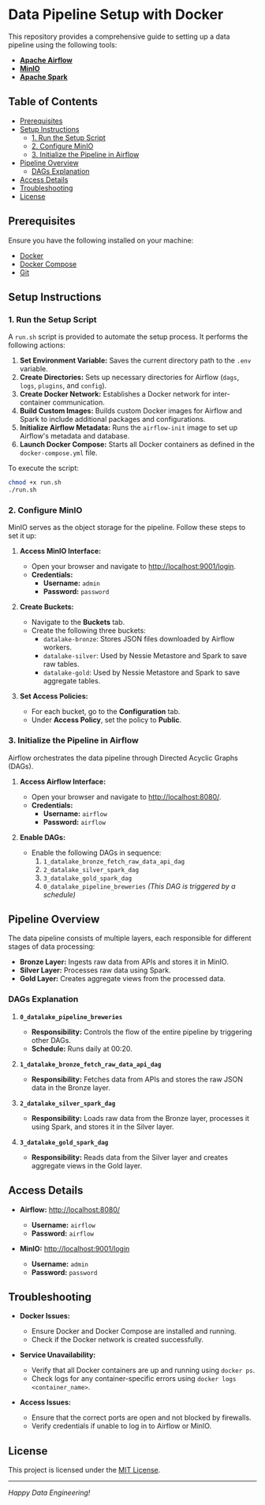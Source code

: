 # Data Pipeline Setup with Docker

This repository provides a comprehensive guide to setting up a data pipeline using the following tools:

- **[Apache Airflow](https://airflow.apache.org/docs/apache-airflow/stable/index.html)**
- **[MinIO](https://min.io/)**
- **[Apache Spark](https://spark.apache.org/)**

## Table of Contents

- [Prerequisites](#prerequisites)
- [Setup Instructions](#setup-instructions)
  - [1. Run the Setup Script](#1-run-the-setup-script)
  - [2. Configure MinIO](#2-configure-minio)
  - [3. Initialize the Pipeline in Airflow](#3-initialize-the-pipeline-in-airflow)
- [Pipeline Overview](#pipeline-overview)
  - [DAGs Explanation](#dags-explanation)
- [Access Details](#access-details)
- [Troubleshooting](#troubleshooting)
- [License](#license)

## Prerequisites

Ensure you have the following installed on your machine:

- [Docker](https://www.docker.com/get-started)
- [Docker Compose](https://docs.docker.com/compose/install/)
- [Git](https://git-scm.com/downloads)

## Setup Instructions

### 1. Run the Setup Script

A `run.sh` script is provided to automate the setup process. It performs the following actions:

1. **Set Environment Variable:** Saves the current directory path to the `.env` variable.
2. **Create Directories:** Sets up necessary directories for Airflow (`dags`, `logs`, `plugins`, and `config`).
3. **Create Docker Network:** Establishes a Docker network for inter-container communication.
4. **Build Custom Images:** Builds custom Docker images for Airflow and Spark to include additional packages and configurations.
5. **Initialize Airflow Metadata:** Runs the `airflow-init` image to set up Airflow's metadata and database.
6. **Launch Docker Compose:** Starts all Docker containers as defined in the `docker-compose.yml` file.

To execute the script:

```bash
chmod +x run.sh
./run.sh
```


### 2. Configure MinIO

MinIO serves as the object storage for the pipeline. Follow these steps to set it up:

1. **Access MinIO Interface:**
   - Open your browser and navigate to [http://localhost:9001/login](http://localhost:9001/login).
   - **Credentials:**
     - **Username:** `admin`
     - **Password:** `password`

2. **Create Buckets:**
   - Navigate to the **Buckets** tab.
   - Create the following three buckets:
     - `datalake-bronze`: Stores JSON files downloaded by Airflow workers.
     - `datalake-silver`: Used by Nessie Metastore and Spark to save raw tables.
     - `datalake-gold`: Used by Nessie Metastore and Spark to save aggregate tables.

3. **Set Access Policies:**
   - For each bucket, go to the **Configuration** tab.
   - Under **Access Policy**, set the policy to **Public**.



### 3. Initialize the Pipeline in Airflow

Airflow orchestrates the data pipeline through Directed Acyclic Graphs (DAGs).

1. **Access Airflow Interface:**
   - Open your browser and navigate to [http://localhost:8080/](http://localhost:8080/).
   - **Credentials:**
     - **Username:** `airflow`
     - **Password:** `airflow`

2. **Enable DAGs:**
   - Enable the following DAGs in sequence:
     1. `1_datalake_bronze_fetch_raw_data_api_dag`
     2. `2_datalake_silver_spark_dag`
     3. `3_datalake_gold_spark_dag`
     4. `0_datalake_pipeline_breweries` *(This DAG is triggered by a schedule)*



## Pipeline Overview

The data pipeline consists of multiple layers, each responsible for different stages of data processing:

- **Bronze Layer:** Ingests raw data from APIs and stores it in MinIO.
- **Silver Layer:** Processes raw data using Spark.
- **Gold Layer:** Creates aggregate views from the processed data.

### DAGs Explanation

1. **`0_datalake_pipeline_breweries`**
   - **Responsibility:** Controls the flow of the entire pipeline by triggering other DAGs.
   - **Schedule:** Runs daily at 00:20.

2. **`1_datalake_bronze_fetch_raw_data_api_dag`**
   - **Responsibility:** Fetches data from APIs and stores the raw JSON data in the Bronze layer.

3. **`2_datalake_silver_spark_dag`**
   - **Responsibility:** Loads raw data from the Bronze layer, processes it using Spark, and stores it in the Silver layer.

4. **`3_datalake_gold_spark_dag`**
   - **Responsibility:** Reads data from the Silver layer and creates aggregate views in the Gold layer.


## Access Details

- **Airflow:** [http://localhost:8080/](http://localhost:8080/)
  - **Username:** `airflow`
  - **Password:** `airflow`

- **MinIO:** [http://localhost:9001/login](http://localhost:9001/login)
  - **Username:** `admin`
  - **Password:** `password`


## Troubleshooting

- **Docker Issues:**
  - Ensure Docker and Docker Compose are installed and running.
  - Check if the Docker network is created successfully.

- **Service Unavailability:**
  - Verify that all Docker containers are up and running using `docker ps`.
  - Check logs for any container-specific errors using `docker logs <container_name>`.

- **Access Issues:**
  - Ensure that the correct ports are open and not blocked by firewalls.
  - Verify credentials if unable to log in to Airflow or MinIO.

## License

This project is licensed under the [MIT License](LICENSE).

---

*Happy Data Engineering!*
